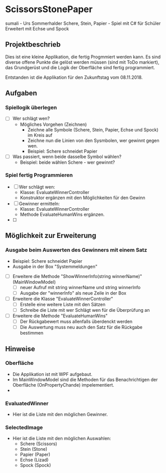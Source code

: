 # ScissorsStonePaper
sumali - Urs Sommerhalder
Schere, Stein, Papier - Spiel mit C# für Schüler
Erweitert mit Echse und Spock

## Projektbeschrieb
Dies ist eine kleine Applikation, die fertig Progmmiert werden kann.
Es sind diverse offene Punkte die gelöst werden müssen (sind mit ToDo markiert), das Grundgerüst und die Logik der Oberfläche sind fertig programmiert.

Entstanden ist die Applikation für den Zukunftstag vom 08.11.2018.

## Aufgaben
### Spiellogik überlegen
- [ ] Wer schlägt wen?
	- Mögliches Vorgehen (Zeichnen)
		- Zeichne alle Symbole (Schere, Stein, Papier, Echse und Spock) im Kreis auf
		- Zeichne nun die Linien von den Sysmbolen, wer gewinnt gegen wen.
		- Beispiel: Schere schneidet Papier
- [ ] Was passiert, wenn beide dasselbe Symbol wählen?
	- Beispiel: beide wählen Schere - wer gewinnt?

### Spiel fertig Programmieren
- [ ] Wer schlägt wen:
	- Klasse: EvaluateWinnerController
	- Konstruktor ergänzen mit den Möglichkeiten für den Gewinn
- [ ] Gewinner ermitteln:
	- Klasse: EvaluateWinnerController
	- Methode EvaluateHumanWins ergänzen.
- [ ] 

## Möglichkeit zur Erweiterung
### Ausgabe beim Auswerten des Gewinners mit einem Satz
- Beispiel: Schere schneidet Papier
- Ausgabe in der Box "Systemmeldungen"
- [ ] Erweitere die Methode "ShowWinnerInfo(string winnerName)" (MainWindowModel)
	- [ ] neuer Aufruf mit string winnerName und string winnerInfo
	- [ ] Ausgabe der "winnerInfo" als neue Zeile in der Box
- [ ] Erweitere die Klasse "EvaluateWinnerController"
	- [ ] Erstelle eine weitere Liste mit den Sätzen
	- [ ] Schreibe die Liste mit wer Schlägt wen für die Überprüfung an
- [ ] Erweitere die Methode "EvaluateHumanWins"
	- [ ] Der Rückgabewert muss allenfalls überdenckt werden
	- [ ] Die Auswertung muss neu auch den Satz für die Rückgabe bestimmen

## Hinweise
### Oberfläche
- Die Applikation ist mit WPF aufgebaut.
- Im MainWindowModel sind die Methoden für das Benachrichtigen der Oberfläche (OnPropertyChande) impelementiert.
- 
### EvaluatedWinner
- Hier ist die Liste mit den möglichen Gewinner.
### SelectedImage
- Hier ist die Liste mit den möglichen Auswahlen:
	- Schere (Scissors)
	- Stein (Stone)
	- Papier (Paper)
	- Echse (Lizad)
	- Spock (Spock)
